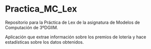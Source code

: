 # Practica_MC_Lex
Repositorio para la Práctica de Lex de la asignatura de Modelos de Computación de 3ºDGIIM.

Aplicación que extrae información sobre los premios de lotería y hace estadísticas sobre los datos obtenidos.
